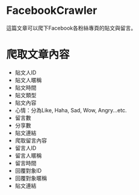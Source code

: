 # FacebookCrawler
這篇文章可以爬下Facebook各粉絲專頁的貼文與留言。

# 爬取文章內容
 - 貼文人ID
 - 貼文人暱稱
 - 貼文時間
 - 貼文類型
 - 貼文內容
 - 心情：分為Like, Haha, Sad, Wow, Angry...etc.
 - 留言數
 - 分享數
 - 貼文連結
- 爬取留言內容
 - 留言人ID
 - 留言人暱稱
 - 留言時間
 - 回覆對象ID
 - 回覆對象暱稱
 - 貼文連結